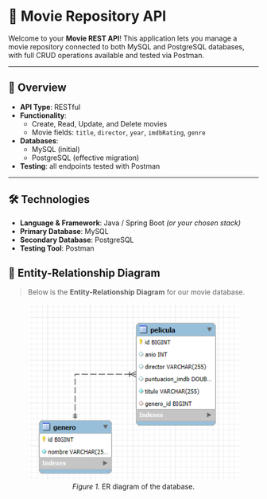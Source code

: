 # 🎥 Movie Repository API

Welcome to your **Movie REST API**! This application lets you manage a movie repository connected to both MySQL and PostgreSQL databases, with full CRUD operations available and tested via Postman.

---

## 📖 Overview

- **API Type**: RESTful  
- **Functionality**:  
  - Create, Read, Update, and Delete movies  
  - Movie fields: `title`, `director`, `year`, `imdbRating`, `genre`  
- **Databases**:  
  - MySQL (initial)  
  - PostgreSQL (effective migration)  
- **Testing**: all endpoints tested with Postman  

---

## 🛠 Technologies

- **Language & Framework**: Java / Spring Boot *(or your chosen stack)*  
- **Primary Database**: MySQL  
- **Secondary Database**: PostgreSQL  
- **Testing Tool**: Postman  

## 📐 Entity-Relationship Diagram

> Below is the **Entity-Relationship Diagram** for our movie database.

<figure align="center">
  <img src="exports/ER-Esquema.png" alt="ER Diagram" width="700">
  <figcaption><em>Figure 1.</em> ER diagram of the database.</figcaption>
</figure>
